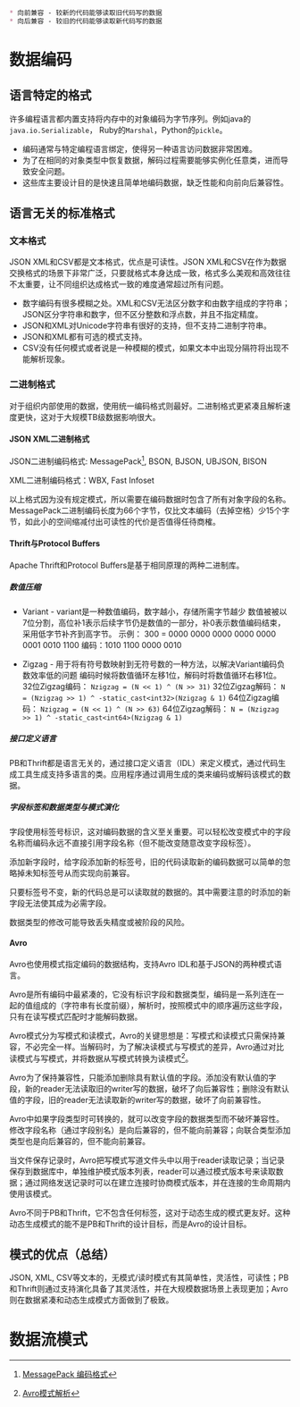```markdown
* 向前兼容 - 较新的代码能够读取旧代码写的数据
* 向后兼容 - 较旧的代码能够读取新代码写的数据
```

# 数据编码

## 语言特定的格式

许多编程语言都内置支持将内存中的对象编码为字节序列。例如java的```java.io.Serializable```， Ruby的```Marshal```，Python的```pickle```。

* 编码通常与特定编程语言绑定，使得另一种语言访问数据非常困难。
* 为了在相同的对象类型中恢复数据，解码过程需要能够实例化任意类，进而导致安全问题。
* 这些库主要设计目的是快速且简单地编码数据，缺乏性能和向前向后兼容性。

## 语言无关的标准格式

### 文本格式

JSON XML和CSV都是文本格式，优点是可读性。JSON XML和CSV在作为数据交换格式的场景下非常广泛，只要就格式本身达成一致，格式多么美观和高效往往不太重要，让不同组织达成格式一致的难度通常超过所有问题。

* 数字编码有很多模糊之处。XML和CSV无法区分数字和由数字组成的字符串；JSON区分字符串和数字，但不区分整数和浮点数，并且不指定精度。
* JSON和XML对Unicode字符串有很好的支持，但不支持二进制字符串。
* JSON和XML都有可选的模式支持。
* CSV没有任何模式或者说是一种模糊的模式，如果文本中出现分隔符将出现不能解析现象。

### 二进制格式

对于组织内部使用的数据，使用统一编码格式则最好。二进制格式更紧凑且解析速度更快，这对于大规模TB级数据影响很大。

#### JSON XML二进制格式

JSON二进制编码格式: MessagePack[^1], BSON, BJSON, UBJSON, BISON

[^1]:[MessagePack 编码格式](http://i5ting.github.io/msgpack-specification/)

XML二进制编码格式：WBX, Fast Infoset

以上格式因为没有规定模式，所以需要在编码数据时包含了所有对象字段的名称。MessagePack二进制编码长度为66个字节，仅比文本编码（去掉空格）少15个字节，如此小的空间缩减付出可读性的代价是否值得任待商榷。

#### Thrift与Protocol Buffers

Apache Thrift和Protocol Buffers是基于相同原理的两种二进制库。

##### 数值压缩

* Variant - variant是一种数值编码，数字越小，存储所需字节越少
数值被被以7位分割，高位补1表示后续字节仍是数值的一部分，补0表示数值编码结束，采用低字节补齐到高字节。
示例： 300 = 0000 0000 0000 0000 0000 0001 0010 1100
编码：1010 1100 0000 0010

* Zigzag - 用于将有符号数映射到无符号数的一种方法，以解决Variant编码负数效率低的问题
编码时候将数值循环左移1位，解码时将数值循环右移1位。
32位Zigzag编码： ```Nzigzag = (N << 1) ^ (N >> 31)```
32位Zigzag解码： ```N = (Nzigzag >> 1) ^ -static_cast<int32>(Nzigzag & 1)```
64位Zigzag编码： ```Nzigzag = (N << 1) ^ (N >> 63)```
64位Zigzag解码： ```N = (Nzigzag >> 1) ^ -static_cast<int64>(Nzigzag & 1)```

##### 接口定义语言

PB和Thrift都是语言无关的，通过接口定义语言（IDL）来定义模式，通过代码生成工具生成支持多语言的类。应用程序通过调用生成的类来编码或解码该模式的数据。

##### 字段标签和数据类型与模式演化

字段使用标签号标识，这对编码数据的含义至关重要。可以轻松改变模式中的字段名称而编码永远不直接引用字段名称（但不能改变随意改变字段标签）。

添加新字段时，给字段添加新的标签号，旧的代码读取新的编码数据可以简单的忽略掉未知标签号从而实现向前兼容。

只要标签号不变，新的代码总是可以读取就的数据的。其中需要注意的时添加的新字段无法使其成为必需字段。

数据类型的修改可能导致丢失精度或被阶段的风险。

#### Avro

Avro也使用模式指定编码的数据结构，支持Avro IDL和基于JSON的两种模式语言。

Avro是所有编码中最紧凑的，它没有标识字段和数据类型，编码是一系列连在一起的值组成的（字符串有长度前缀），解析时，按照模式中的顺序遍历这些字段，只有在读写模式匹配时才能解码数据。

Avro模式分为写模式和读模式，Avro的关键思想是：写模式和读模式只需保持兼容，不必完全一样。当解码时，为了解决读模式与写模式的差异，Avro通过对比读模式与写模式，并将数据从写模式转换为读模式[^2]。

[^2]: [Avro模式解析](https://avro.apache.org/docs/current/spec.html#Schema+Resolution)

Avro为了保持兼容性，只能添加删除具有默认值的字段。添加没有默认值的字段，新的reader无法读取旧的writer写的数据，破坏了向后兼容性；删除没有默认值的字段，旧的reader无法读取新的writer写的数据，破坏了向前兼容性。

Avro中如果字段类型时可转换的，就可以改变字段的数据类型而不破坏兼容性。修改字段名称（通过字段别名）是向后兼容的，但不能向前兼容；向联合类型添加类型也是向后兼容的，但不能向前兼容。

当文件保存记录时，Avro把写模式写道文件头中以用于reader读取记录；当记录保存到数据库中，单独维护模式版本列表，reader可以通过模式版本号来读取数据；通过网络发送记录时可以在建立连接时协商模式版本，并在连接的生命周期内使用该模式。

Avro不同于PB和Thrift，它不包含任何标签，这对于动态生成的模式更友好。这种动态生成模式的能不是PB和Thrift的设计目标，而是Avro的设计目标。

## 模式的优点（总结）

JSON, XML, CSV等文本的，无模式/读时模式有其简单性，灵活性，可读性；PB和Thrift则通过支持演化具备了其灵活性，并在大规模数据场景上表现更加；Avro则在数据紧凑和动态生成模式方面做到了极致。

# 数据流模式